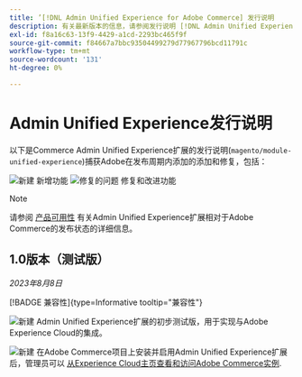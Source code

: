 ```yaml
---
title: ’[!DNL Admin Unified Experience for Adobe Commerce] 发行说明
description: 有关最新版本的信息，请参阅发行说明 [!DNL Admin Unified Experience] Commerce的扩展。
exl-id: f8a16c63-13f9-4429-a1cd-2293bc465f9f
source-git-commit: f84667a7bbc93504499279d77967796bcd11791c
workflow-type: tm+mt
source-wordcount: '131'
ht-degree: 0%

---
```


# Admin Unified Experience发行说明

以下是Commerce Admin Unified Experience扩展的发行说明(`magento/module-unified-experience`)捕获Adobe在发布周期内添加的添加和修复，包括：

![新建](../assets/new.svg) 新增功能
![修复的问题](../assets/fix.svg) 修复和改进功能


>[!NOTE]
>
>请参阅 [产品可用性](https://experienceleague.adobe.com/docs/commerce-operations/release/product-availability.html) 有关Admin Unified Experience扩展相对于Adobe Commerce的发布状态的详细信息。

## 1.0版本（测试版）

*2023年8月8日*

[!BADGE 兼容性]{type=Informative tooltip="兼容性"}

![新建](../assets/new.svg) Admin Unified Experience扩展的初步测试版，用于实现与Adobe Experience Cloud的集成。

![新建](../assets/new.svg) 在Adobe Commerce项目上安装并启用Admin Unified Experience扩展后，管理员可以 [从Experience Cloud主页查看和访问Adobe Commerce实例](admin-unified-experience-integration-overview.md).

